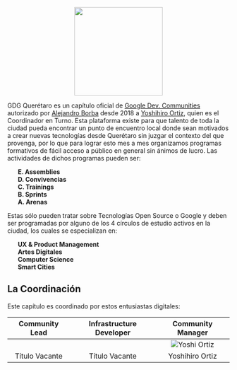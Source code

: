 <p align="center">
<img width="200" height="200" src="https://avatars3.githubusercontent.com/u/62128654?s=200&v=4">
</p>

GDG Querétaro es un capítulo oficial de [Google Dev. Communities](https://developers.google.com/community) autorizado por [Alejandro Borba](https://www.linkedin.com/in/ale-borba/) desde 2018 a [Yoshihiro Ortiz](), quien es el Coordinador en Turno. Esta plataforma existe para que talento de toda la ciudad pueda encontrar un punto de encuentro local donde sean motivados a crear nuevas tecnologías desde Querétaro sin juzgar el contexto del que provenga, por lo que para lograr esto mes a mes organizamos programas formativos de fácil acceso a público en general sin ánimos de lucro.
Las actividades de dichos programas pueden ser:

&nbsp;&nbsp;&nbsp;&nbsp;&nbsp;&nbsp;**E. Assemblies**<br/>
&nbsp;&nbsp;&nbsp;&nbsp;&nbsp;&nbsp;**D. Convivencias**<br/>
&nbsp;&nbsp;&nbsp;&nbsp;&nbsp;&nbsp;**C. Trainings**<br/>
&nbsp;&nbsp;&nbsp;&nbsp;&nbsp;&nbsp;**B. Sprints**<br/>
&nbsp;&nbsp;&nbsp;&nbsp;&nbsp;&nbsp;**A. Arenas**<br/>


Estas sólo pueden tratar sobre Tecnologías Open Source o Google y deben ser programadas por alguno de los 4 círculos de estudio activos en la ciudad, los cuales se especializan en:

&nbsp;&nbsp;&nbsp;&nbsp;&nbsp;&nbsp;**UX & Product Management**<br/>
&nbsp;&nbsp;&nbsp;&nbsp;&nbsp;&nbsp;**Artes Digitales**<br/>
&nbsp;&nbsp;&nbsp;&nbsp;&nbsp;&nbsp;**Computer Science**<br/>
&nbsp;&nbsp;&nbsp;&nbsp;&nbsp;&nbsp;**Smart Cities**<br/>


## La Coordinación
Este capítulo es coordinado por estos entusiastas digitales:

| Community Lead | Infrastructure Developer | Community Manager |
| :-:            | :-:                      | :-:               |
| ![]() | ![]() | ![Yoshi Ortiz]() |
| Título Vacante | Título Vacante | Yoshihiro Ortiz |

